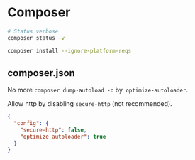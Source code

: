 # Composer

```bash
# Status verbose
composer status -v

composer install --ignore-platform-reqs
```

## composer.json

No more `composer dump-autoload -o` by` optimize-autoloader`.

Allow http by disabling `secure-http` (not recommended).

```json
{
  "config": {
    "secure-http": false,
    "optimize-autoloader": true
  }
}
```
